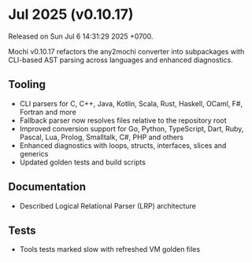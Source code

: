 # Jul 2025 (v0.10.17)

Released on Sun Jul 6 14:31:29 2025 +0700.

Mochi v0.10.17 refactors the any2mochi converter into subpackages with CLI-based AST parsing across languages and enhanced diagnostics.

## Tooling

- CLI parsers for C, C++, Java, Kotlin, Scala, Rust, Haskell, OCaml, F#, Fortran and more
- Fallback parser now resolves files relative to the repository root
- Improved conversion support for Go, Python, TypeScript, Dart, Ruby, Pascal, Lua, Prolog, Smalltalk, C#, PHP and others
- Enhanced diagnostics with loops, structs, interfaces, slices and generics
- Updated golden tests and build scripts

## Documentation

- Described Logical Relational Parser (LRP) architecture

## Tests

- Tools tests marked slow with refreshed VM golden files
